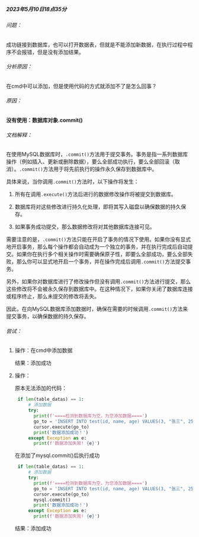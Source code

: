 ##### 2023年5月10日18点35分

###### 问题：

成功链接到数据库，也可以打开数据表，但就是不能添加新数据，在执行过程中程序不会报错，但是没有添加结果。

###### 分析原因：

在cmd中可以添加，但是使用代码的方式就添加不了是怎么回事？

###### 原因：

**没有使用：数据库对象.commit()**

###### 文档解释：

在使用MySQL数据库时，`.commit()`方法用于提交事务。事务是指一系列数据库操作（例如插入、更新或删除数据），要么全部成功执行，要么全部回滚（取消）。`.commit()`方法用于将先前执行的操作永久保存到数据库中。

具体来说，当你调用`.commit()`方法时，以下操作将发生：

1. 所有在调用`.execute()`方法后进行的数据修改操作将被提交到数据库。

2. 数据库将对这些修改进行持久化处理，即将其写入磁盘以确保数据的持久保存。

3. 如果事务成功提交，那么数据修改将对其他数据库连接可见。

需要注意的是，`.commit()`方法只能在开启了事务的情况下使用。如果你没有显式地开启事务，那么每个操作都会自动成为一个独立的事务，并在执行完成后自动提交。如果你在执行多个相关操作时需要确保原子性，即要么全部成功，要么全部失败，那么你可以显式地开启一个事务，并在操作完成后调用`.commit()`方法提交事务。

另外，如果你对数据库进行了修改操作但没有调用`.commit()`方法进行提交，那么这些修改将不会被永久保存到数据库中。在这种情况下，如果你关闭了数据库连接或程序终止，那么未提交的修改将丢失。

因此，在向MySQL数据库添加数据时，确保在需要的时候调用`.commit()`方法来提交事务，以确保数据的持久保存。



###### 尝试：

1. 操作：在cmd中添加数据

   结果：添加成功

2. 操作：

   原本无法添加的代码：

   ```python
    if len(table_datas) == 1:
        # 添加数据
        try:
          print(f'====检测到数据库为空，为您添加数据====')
          go_to = 'INSERT INTO test(id, name, age) VALUES(3, "张三", 25);'
          cursor.execute(go_to)
          print('数据添加成功！')
        except Exception as e:
          print(f'数据添加失败! {e}')
   ```

   在添加了mysql.commit()后执行成功

   ```python
    if len(table_datas) == 1:
        # 添加数据
        try:
          print(f'====检测到数据库为空，为您添加数据====')
          go_to = 'INSERT INTO test(id, name, age) VALUES(3, "张三", 25);'
          cursor.execute(go_to)
          mysql.commit()
          print('数据添加成功！')
        except Exception as e:
          print(f'数据添加失败! {e}')
   ```

   结果：添加成功